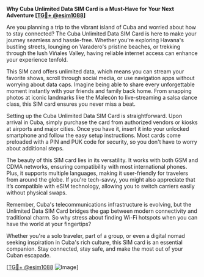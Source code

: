 **Why Cuba Unlimited Data SIM Card is a Must-Have for Your Next Adventure [[TG💪+ @esim1088](https://t.me/s/esim1088)]**

Are you planning a trip to the vibrant island of Cuba and worried about how to stay connected? The Cuba Unlimited Data SIM Card is here to make your journey seamless and hassle-free. Whether you're exploring Havana's bustling streets, lounging on Varadero's pristine beaches, or trekking through the lush Viñales Valley, having reliable internet access can enhance your experience tenfold.

This SIM card offers unlimited data, which means you can stream your favorite shows, scroll through social media, or use navigation apps without worrying about data caps. Imagine being able to share every unforgettable moment instantly with your friends and family back home. From snapping photos at iconic landmarks like the Malecón to live-streaming a salsa dance class, this SIM card ensures you never miss a beat.

Setting up the Cuba Unlimited Data SIM Card is straightforward. Upon arrival in Cuba, simply purchase the card from authorized vendors or kiosks at airports and major cities. Once you have it, insert it into your unlocked smartphone and follow the easy setup instructions. Most cards come preloaded with a PIN and PUK code for security, so you don't have to worry about additional steps. 

The beauty of this SIM card lies in its versatility. It works with both GSM and CDMA networks, ensuring compatibility with most international phones. Plus, it supports multiple languages, making it user-friendly for travelers from around the globe. If you're tech-savvy, you might also appreciate that it’s compatible with eSIM technology, allowing you to switch carriers easily without physical swaps.

Remember, Cuba's telecommunications infrastructure is evolving, but the Unlimited Data SIM Card bridges the gap between modern connectivity and traditional charm. So why stress about finding Wi-Fi hotspots when you can have the world at your fingertips?

Whether you're a solo traveler, part of a group, or even a digital nomad seeking inspiration in Cuba's rich culture, this SIM card is an essential companion. Stay connected, stay safe, and make the most out of your Cuban escapade.

[[TG💪+ @esim1088](https://t.me/s/esim1088) ![Image](https://i.postimg.cc/Y0z9fWf4/image.png)]